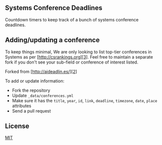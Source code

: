 ## Systems Conference Deadlines

Countdown timers to keep track of a bunch of systems conference deadlines.

## Adding/updating a conference

To keep things minimal, We are only looking to list top-tier conferences in Systems as per [http://csrankings.org][3]. Feel free to maintain a separate fork if you don't see your sub-field or conference of interest listed.

Forked from [http://aideadlin.es/][2]

To add or update information:
- Fork the repository
- Update `_data/conferences.yml`
- Make sure it has the `title`, `year`, `id`, `link`, `deadline`, `timezone`, `date`, `place` attributes
- Send a pull request

## License

[MIT][1]

[1]: https://abhshkdz.mit-license.org/
[2]: http://aideadlin.es/
[3]: http://csrankings.org
